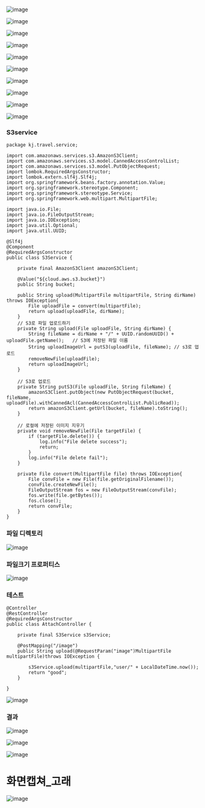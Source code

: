 ![image](https://user-images.githubusercontent.com/64408793/176573563-a958503f-3126-444a-a6c5-4c54c85bcf47.png)

![image](https://user-images.githubusercontent.com/64408793/176573595-9da65583-f76d-44c2-b148-3136e8ee4caf.png)

![image](https://user-images.githubusercontent.com/64408793/176573615-4c46ef1d-5a33-42c7-b912-5cdd1df81559.png)

![image](https://user-images.githubusercontent.com/64408793/176573632-16eb5770-4e26-4161-9f3e-2111ab73bda0.png)

![image](https://user-images.githubusercontent.com/64408793/176573653-49215954-f074-4ac8-b379-6686aa331483.png)

![image](https://user-images.githubusercontent.com/64408793/176573666-82a34fff-d80d-470e-a6fe-4f35aba2d17a.png)

![image](https://user-images.githubusercontent.com/64408793/176573671-f1b9d285-020c-4b8f-a122-2272fc75e36c.png)

![image](https://user-images.githubusercontent.com/64408793/176573685-d7dc7622-7854-4529-a55a-36c02e94e6c8.png)

![image](https://user-images.githubusercontent.com/64408793/176573696-a9f6d1c6-a1e0-4dd0-925a-476c524a8a41.png)

![image](https://user-images.githubusercontent.com/64408793/176573711-0bd1b689-52ee-4b5e-ae86-a23bcfeed867.png)

### S3service

```
package kj.travel.service;

import com.amazonaws.services.s3.AmazonS3Client;
import com.amazonaws.services.s3.model.CannedAccessControlList;
import com.amazonaws.services.s3.model.PutObjectRequest;
import lombok.RequiredArgsConstructor;
import lombok.extern.slf4j.Slf4j;
import org.springframework.beans.factory.annotation.Value;
import org.springframework.stereotype.Component;
import org.springframework.stereotype.Service;
import org.springframework.web.multipart.MultipartFile;

import java.io.File;
import java.io.FileOutputStream;
import java.io.IOException;
import java.util.Optional;
import java.util.UUID;

@Slf4j
@Component
@RequiredArgsConstructor
public class S3Service {

    private final AmazonS3Client amazonS3Client;

    @Value("${cloud.aws.s3.bucket}")
    public String bucket;

    public String upload(MultipartFile multipartFile, String dirName) throws IOException{
        File uploadFile = convert(multipartFile);
        return upload(uploadFile, dirName);
    }
    // S3로 파일 업로드하기
    private String upload(File uploadFile, String dirName) {
        String fileName = dirName + "/" + UUID.randomUUID() + uploadFile.getName();   // S3에 저장된 파일 이름
        String uploadImageUrl = putS3(uploadFile, fileName); // s3로 업로드
        removeNewFile(uploadFile);
        return uploadImageUrl;
    }

    // S3로 업로드
    private String putS3(File uploadFile, String fileName) {
        amazonS3Client.putObject(new PutObjectRequest(bucket, fileName, uploadFile).withCannedAcl(CannedAccessControlList.PublicRead));
        return amazonS3Client.getUrl(bucket, fileName).toString();
    }

    // 로컬에 저장된 이미지 지우기
    private void removeNewFile(File targetFile) {
        if (targetFile.delete()) {
            log.info("File delete success");
            return;
        }
        log.info("File delete fail");
    }

    private File convert(MultipartFile file) throws IOException{
        File convFile = new File(file.getOriginalFilename());
        convFile.createNewFile();
        FileOutputStream fos = new FileOutputStream(convFile);
        fos.write(file.getBytes());
        fos.close();
        return convFile;
    }
}
```

### 파일 디렉토리

![image](https://user-images.githubusercontent.com/64408793/176573862-e6fd7bbd-dd9b-4640-8345-664f2a974405.png)

### 파일크기 프로퍼티스 

![image](https://user-images.githubusercontent.com/64408793/176573891-14ffe084-a5b0-4d8b-92c4-5f4f0d7f1174.png)

### 테스트
```
@Controller
@RestController
@RequiredArgsConstructor
public class AttachController {

    private final S3Service s3Service;

    @PostMapping("/image")
    public String upload(@RequestParam("image")MultipartFile multipartFile)throws IOException {

        s3Service.upload(multipartFile,"user/" + LocalDateTime.now());
        return "good";
    }

}
```

![image](https://user-images.githubusercontent.com/64408793/176574079-3ebf87a9-4fc5-44d0-84c3-013e329dd0dc.png)

### 결과

![image](https://user-images.githubusercontent.com/64408793/176574199-1d6c37eb-88b2-469e-b9b1-6710ed432942.png)

![image](https://user-images.githubusercontent.com/64408793/176574205-428494cc-7a4c-4fda-9a0c-e51d7abe23a2.png)

![image](https://user-images.githubusercontent.com/64408793/176574214-b95910b1-c956-433c-b60b-fdeec4549761.png)


# 화면캡쳐_고래

![image](https://user-images.githubusercontent.com/64408793/176574239-701c80bc-94ba-4576-a8ac-5072e4e2334d.png)
